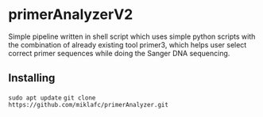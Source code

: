 # primerAnalyzerV2
Simple pipeline written in shell script which uses simple python scripts with the combination of already existing tool primer3, which helps user select correct primer sequences while doing the Sanger DNA sequencing.

## Installing

`sudo apt update`
`git clone https://github.com/miklafc/primerAnalyzer.git`

